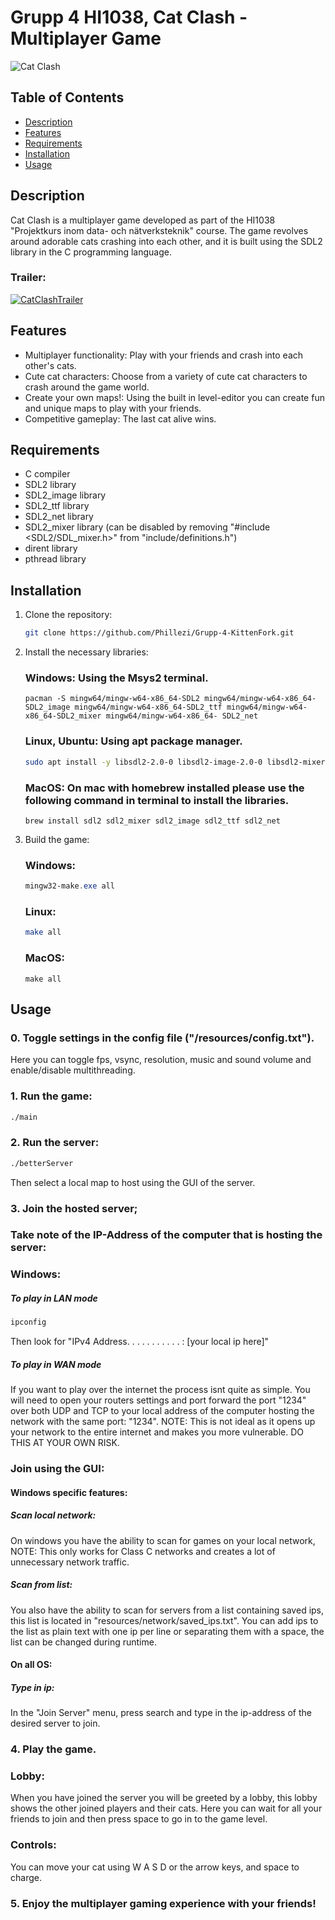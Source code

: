 # Grupp 4 HI1038, Cat Clash - Multiplayer Game

![Cat Clash](cat_clash_banner.png)

## Table of Contents
- [Description](#description)
- [Features](#features)
- [Requirements](#requirements)
- [Installation](#installation)
- [Usage](#usage)

## Description
Cat Clash is a multiplayer game developed as part of the HI1038 "Projektkurs inom data- och nätverksteknik" course. The game revolves around adorable cats crashing into each other, and it is built using the SDL2 library in the C programming language.
### Trailer:
[![CatClashTrailer](https://img.youtube.com/vi/lHLUrGcpPVY/0.jpg)](https://www.youtube.com/watch?v=lHLUrGcpPVY)

## Features
- Multiplayer functionality: Play with your friends and crash into each other's cats.
- Cute cat characters: Choose from a variety of cute cat characters to crash around the game world.
- Create your own maps!: Using the built in level-editor you can create fun and unique maps to play with your friends.
- Competitive gameplay: The last cat alive wins.

## Requirements
- C compiler
- SDL2 library
- SDL2_image library
- SDL2_ttf library
- SDL2_net library
- SDL2_mixer library (can be disabled by removing "#include <SDL2/SDL_mixer.h>" from "include/definitions.h")
- dirent library
- pthread library

## Installation
1. Clone the repository:

   ```bash
   git clone https://github.com/Phillezi/Grupp-4-KittenFork.git
   ```

2. Install the necessary libraries:
   ### Windows: Using the Msys2 terminal.
   ``` MSYS2 MSYS
   pacman -S mingw64/mingw-w64-x86_64-SDL2 mingw64/mingw-w64-x86_64-SDL2_image mingw64/mingw-w64-x86_64-SDL2_ttf mingw64/mingw-w64-x86_64-SDL2_mixer mingw64/mingw-w64-x86_64- SDL2_net
   ```
   ### Linux, Ubuntu: Using apt package manager.
   ``` bash
   sudo apt install -y libsdl2-2.0-0 libsdl2-image-2.0-0 libsdl2-mixer-2.0-0 libsdl2-ttf-2.0-0 libsdl2-net-2.0-0 libsdl2-dev libsdl2-image-dev libsdl2-ttf-dev libsdl2-net-dev libsdl2-mixer-dev
   ```
   ### MacOS: On mac with homebrew installed please use the following command in terminal to install the libraries.
   ```terminal
   brew install sdl2 sdl2_mixer sdl2_image sdl2_ttf sdl2_net
   ```

3. Build the game:
   ### Windows:
   ```powershell
   mingw32-make.exe all
   ```
   ### Linux:
   ```bash
   make all
   ```
   ### MacOS:
   ```terminal
   make all
   ```

## Usage
### 0. Toggle settings in the config file ("/resources/config.txt").
   Here you can toggle fps, vsync, resolution, music and sound volume and enable/disable multithreading.
### 1. Run the game:

   ```bash
   ./main
   ```
### 2. Run the server:

   ```bash
   ./betterServer
   ```
   Then select a local map to host using the GUI of the server.
### 3. Join the hosted server;
   ### Take note of the IP-Address of the computer that is hosting the server:
   ### Windows:
   ##### To play in LAN mode
   ```powershell
   ipconfig
   ```
   Then look for "IPv4 Address. . . . . . . . . . . : [your local ip here]"
   
   ##### To play in WAN mode
   If you want to play over the internet the process isnt quite as simple.
   You will need to open your routers settings and port forward the port "1234" over both UDP and TCP to your local address of the computer hosting the network with the same port: "1234".
   NOTE: This is not ideal as it opens up your network to the entire internet and makes you more vulnerable. 
   DO THIS AT YOUR OWN RISK.
   
   ### Join using the GUI:
   #### Windows specific features:
   ##### Scan local network:
   On windows you have the ability to scan for games on your local network, NOTE: This only works for Class C networks and creates a lot of unnecessary network traffic.
   ##### Scan from list:
   You also have the ability to scan for servers from a list containing saved ips, this list is located in "resources/network/saved_ips.txt".
   You can add ips to the list as plain text with one ip per line or separating them with a space, the list can be changed during runtime.
   #### On all OS:
   ##### Type in ip:
   In the "Join Server" menu, press search and type in the ip-address of the desired server to join. 
   
### 4. Play the game.
   ### Lobby:
   When you have joined the server you will be greeted by a lobby, this lobby shows the other joined players and their cats.
   Here you can wait for all your friends to join and then press space to go in to the game level.
   ### Controls:
   You can move your cat using W A S D or the arrow keys, and space to charge.
### 5. Enjoy the multiplayer gaming experience with your friends!
